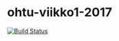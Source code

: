 # ohtu-viikko1-2017
[![Build Status](https://travis-ci.org/lesktimo/ohtu-viikko1-2017.svg?branch=master)](https://travis-ci.org/lesktimo/ohtu-viikko1-2017)
